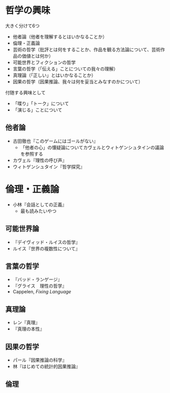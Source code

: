 # 哲学の興味
大きく分けて6つ

- 他者論（他者を理解するとはいかなることか）
- 倫理・正義論
- 芸術の哲学（批評とは何をすることか、作品を観る方法論について、芸術作品の価値とは何か）
- 可能世界とフィクションの哲学
- 言葉の哲学（「伝える」ことについての我々の理解）
- 真理論（「正しい」とはいかなることか）
- 因果の哲学（因果推論、我々は何を妥当とみなすのかについて）


付随する興味として

- 「喋り」「トーク」について
- 「演じる」ことについて


## 他者論
- 古田徹也『このゲームにはゴールがない』
    - 「他者の心」の懐疑論についてカヴェルとウィトゲンシュタインの議論を参照する
- カヴェル『理性の呼び声』
- ウィトゲンシュタイン『哲学探究』

# 倫理・正義論
- 小林『会話としての正義』
    - 最も読みたいやつ

## 可能世界論
- 『デイヴィッド・ルイスの哲学』
- ルイス『世界の複数性について』

## 言葉の哲学
- 『バッド・ランゲージ』
- 『グライス　理性の哲学』
- Cappelen, *Fixing Language*

## 真理論
- レン『真理』
- 『真理の本性』

## 因果の哲学
- パール『因果推論の科学』
- 林『はじめての統計的因果推論』

## 倫理